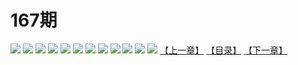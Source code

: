 # 167期
![](https://mao.mhtupian.com/uploads/img/7563/74834/001.jpg)
![](https://mao.mhtupian.com/uploads/img/7563/74834/002.jpg)
![](https://mao.mhtupian.com/uploads/img/7563/74834/003.jpg)
![](https://mao.mhtupian.com/uploads/img/7563/74834/004.jpg)
![](https://mao.mhtupian.com/uploads/img/7563/74834/005.jpg)
![](https://mao.mhtupian.com/uploads/img/7563/74834/006.jpg)
![](https://mao.mhtupian.com/uploads/img/7563/74834/007.jpg)
![](https://mao.mhtupian.com/uploads/img/7563/74834/008.jpg)
![](https://mao.mhtupian.com/uploads/img/7563/74834/009.jpg)
![](https://mao.mhtupian.com/uploads/img/7563/74834/010.jpg)
![](https://mao.mhtupian.com/uploads/img/7563/74834/011.jpg)
![](https://mao.mhtupian.com/uploads/img/7563/74834/012.jpg)
[【上一章】](./115.md)
[【目录】](./READMD.md)
[【下一章】](./117.md)
